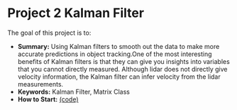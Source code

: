 # Project 2 Kalman Filter

The goal of this project is to:
 - **Summary:** Using Kalman filters to smooth out the data to make more accurate predictions in object tracking.One of the most interesting benefits of Kalman filters is that they can give you insights into variables that you cannot directly measured. Although lidar does not directly give velocity information, the Kalman filter can infer velocity from the lidar measurements.
 - **Keywords:** Kalman Filter, Matrix Class
 - **How to Start:** <a href="./kalman_filter_demo.ipynb"> (code) </a>